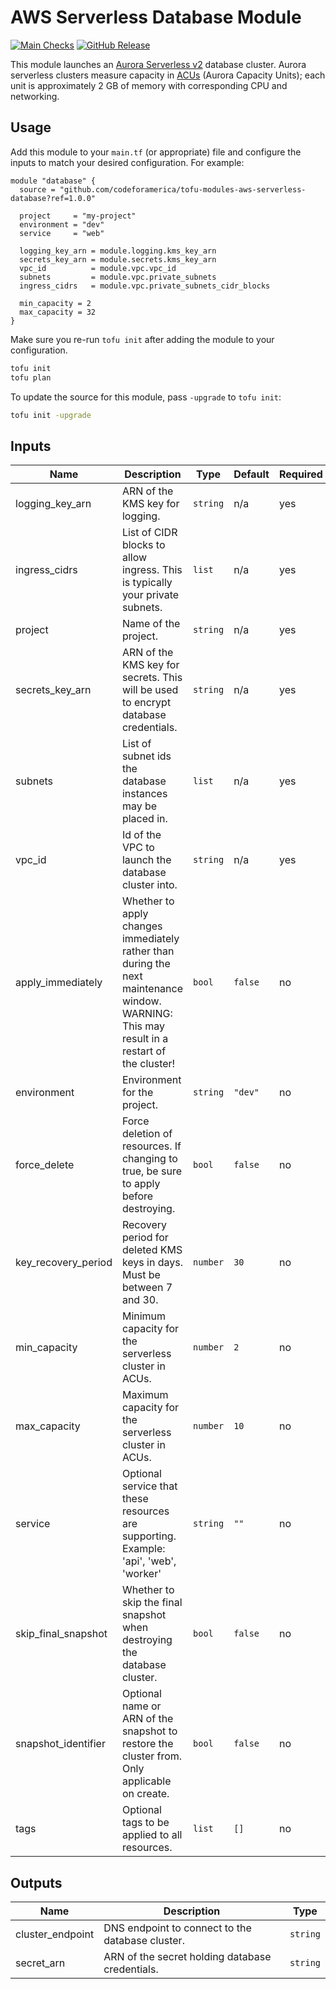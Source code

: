 # AWS Serverless Database Module

[![Main Checks][badge-checks]][code-checks] [![GitHub Release][badge-release]][latest-release]

This module launches an [Aurora Serverless v2][aurora-serverless] database
cluster. Aurora serverless clusters measure capacity in [ACUs] (Aurora Capacity
Units); each unit is approximately 2 GB of memory with corresponding CPU and
networking.

## Usage

Add this module to your `main.tf` (or appropriate) file and configure the inputs
to match your desired configuration. For example:

```hcl
module "database" {
  source = "github.com/codeforamerica/tofu-modules-aws-serverless-database?ref=1.0.0"

  project     = "my-project"
  environment = "dev"
  service     = "web"

  logging_key_arn = module.logging.kms_key_arn
  secrets_key_arn = module.secrets.kms_key_arn
  vpc_id          = module.vpc.vpc_id
  subnets         = module.vpc.private_subnets
  ingress_cidrs   = module.vpc.private_subnets_cidr_blocks

  min_capacity = 2
  max_capacity = 32
}
```

Make sure you re-run `tofu init` after adding the module to your configuration.

```bash
tofu init
tofu plan
```

To update the source for this module, pass `-upgrade` to `tofu init`:

```bash
tofu init -upgrade
```

## Inputs

| Name                | Description                                                                                                                                | Type     | Default | Required |
|---------------------|--------------------------------------------------------------------------------------------------------------------------------------------|----------|---------|----------|
| logging_key_arn     | ARN of the KMS key for logging.                                                                                                            | `string` | n/a     | yes      |
| ingress_cidrs       | List of CIDR blocks to allow ingress. This is typically your private subnets.                                                              | `list`   | n/a     | yes      |
| project             | Name of the project.                                                                                                                       | `string` | n/a     | yes      |
| secrets_key_arn     | ARN of the KMS key for secrets. This will be used to encrypt database credentials.                                                         | `string` | n/a     | yes      |
| subnets             | List of subnet ids the database instances may be placed in.                                                                                | `list`   | n/a     | yes      |
| vpc_id              | Id of the VPC to launch the database cluster into.                                                                                         | `string` | n/a     | yes      |
| apply_immediately   | Whether to apply changes immediately rather than during the next maintenance window. WARNING: This may result in a restart of the cluster! | `bool`   | `false` | no       |
| environment         | Environment for the project.                                                                                                               | `string` | `"dev"` | no       |
| force_delete        | Force deletion of resources. If changing to true, be sure to apply before destroying.                                                      | `bool`   | `false` | no       |
| key_recovery_period | Recovery period for deleted KMS keys in days. Must be between 7 and 30.                                                                    | `number` | `30`    | no       |
| min_capacity        | Minimum capacity for the serverless cluster in ACUs.                                                                                       | `number` | `2`     | no       |
| max_capacity        | Maximum capacity for the serverless cluster in ACUs.                                                                                       | `number` | `10`    | no       |
| service             | Optional service that these resources are supporting. Example: 'api', 'web', 'worker'                                                      | `string` | `""`    | no       |
| skip_final_snapshot | Whether to skip the final snapshot when destroying the database cluster.                                                                   | `bool`   | `false` | no       |
| snapshot_identifier | Optional name or ARN of the snapshot to restore the cluster from. Only applicable on create.                                               | `bool`   | `false` | no       |
| tags                | Optional tags to be applied to all resources.                                                                                              | `list`   | `[]`    | no       |

## Outputs

| Name             | Description                                      | Type     |
|------------------|--------------------------------------------------|----------|
| cluster_endpoint | DNS endpoint to connect to the database cluster. | `string` |
| secret_arn       | ARN of the secret holding database credentials.  | `string` |

[acus]: https://docs.aws.amazon.com/AmazonRDS/latest/AuroraUserGuide/aurora-serverless-v2.how-it-works.html#aurora-serverless-v2.how-it-works.capacity
[aurora-serverless]: https://docs.aws.amazon.com/AmazonRDS/latest/AuroraUserGuide/aurora-serverless-v2.html
[badge-checks]: https://github.com/codeforamerica/tofu-modules-template/actions/workflows/main.yaml/badge.svg
[badge-release]: https://img.shields.io/github/v/release/codeforamerica/tofu-modules-template?logo=github&label=Latest%20Release
[code-checks]: https://github.com/codeforamerica/tofu-modules-template/actions/workflows/main.yaml
[latest-release]: https://github.com/codeforamerica/tofu-modules-template/releases/latest
